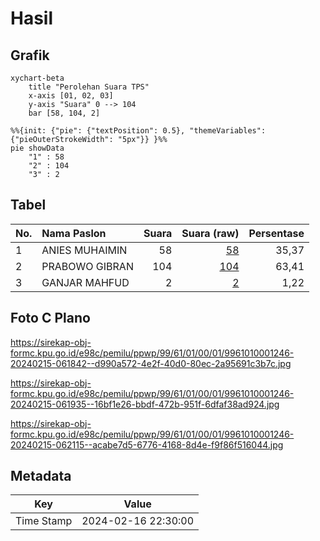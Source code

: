 # Hasil

## Grafik

```mermaid
xychart-beta
    title "Perolehan Suara TPS"
    x-axis [01, 02, 03]
    y-axis "Suara" 0 --> 104
    bar [58, 104, 2]
```

```mermaid
%%{init: {"pie": {"textPosition": 0.5}, "themeVariables": {"pieOuterStrokeWidth": "5px"}} }%%
pie showData
    "1" : 58
    "2" : 104
    "3" : 2
```

## Tabel

| No. | Nama Paslon    | Suara | Suara (raw) | Persentase |
|:--- |:-------------- | -----:| -----------:| ----------:|
| 1   | ANIES MUHAIMIN | 58    | [58][p-1]   | 35,37      |
| 2   | PRABOWO GIBRAN | 104   | [104][p-2]  | 63,41      |
| 3   | GANJAR MAHFUD  | 2     | [2][p-3]    | 1,22       |


[p-1]: https://github.com/gigit-pemilu/pemilu-2024-99-luar-negeri/blob/main/pilpres/hitung-suara/sub/99-luar-negeri/sub/61-kota-kinabalu-malaysia/sub/01-kota-kinabalu-malaysia/sub/0001-kota-kinabalu-malaysia/sub/246-ksk-235/sub/paslon-1.txt
[p-2]: https://github.com/gigit-pemilu/pemilu-2024-99-luar-negeri/blob/main/pilpres/hitung-suara/sub/99-luar-negeri/sub/61-kota-kinabalu-malaysia/sub/01-kota-kinabalu-malaysia/sub/0001-kota-kinabalu-malaysia/sub/246-ksk-235/sub/paslon-2.txt
[p-3]: https://github.com/gigit-pemilu/pemilu-2024-99-luar-negeri/blob/main/pilpres/hitung-suara/sub/99-luar-negeri/sub/61-kota-kinabalu-malaysia/sub/01-kota-kinabalu-malaysia/sub/0001-kota-kinabalu-malaysia/sub/246-ksk-235/sub/paslon-3.txt

## Foto C Plano

https://sirekap-obj-formc.kpu.go.id/e98c/pemilu/ppwp/99/61/01/00/01/9961010001246-20240215-061842--d990a572-4e2f-40d0-80ec-2a95691c3b7c.jpg

https://sirekap-obj-formc.kpu.go.id/e98c/pemilu/ppwp/99/61/01/00/01/9961010001246-20240215-061935--16bf1e26-bbdf-472b-951f-6dfaf38ad924.jpg

https://sirekap-obj-formc.kpu.go.id/e98c/pemilu/ppwp/99/61/01/00/01/9961010001246-20240215-062115--acabe7d5-6776-4168-8d4e-f9f86f516044.jpg


## Metadata

| Key        | Value               |
| ---------- | ------------------- |
| Time Stamp | 2024-02-16 22:30:00 |



